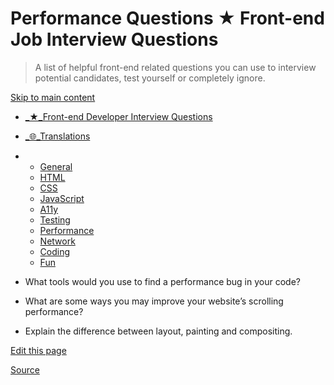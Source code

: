 # Performance Questions ★ Front-end Job Interview Questions

> A list of helpful front-end related questions you can use to interview potential candidates, test yourself or completely ignore.

[Skip to main content](#main-content)

*   [_★_Front-end Developer Interview Questions](chrome-extension://cjedbglnccaioiolemnfhjncicchinao/ "Home")
*   [_🌐_Translations](chrome-extension://cjedbglnccaioiolemnfhjncicchinao/translations "Translations")

*   *   [General](chrome-extension://cjedbglnccaioiolemnfhjncicchinao/questions/general-questions/ "General Questions")
    *   [HTML](chrome-extension://cjedbglnccaioiolemnfhjncicchinao/questions/html-questions/ "HTML Questions")
    *   [CSS](chrome-extension://cjedbglnccaioiolemnfhjncicchinao/questions/css-questions/ "CSS Questions")
    *   [JavaScript](chrome-extension://cjedbglnccaioiolemnfhjncicchinao/questions/javascript-questions/ "JavaScript Questions")
    *   [A11y](https://scottaohara.github.io/accessibility_interview_questions/ "Accessibility Questions (external link)")
    *   [Testing](chrome-extension://cjedbglnccaioiolemnfhjncicchinao/questions/testing-questions/ "Testing Questions")
    *   [Performance](chrome-extension://cjedbglnccaioiolemnfhjncicchinao/questions/performance-questions/ "Performance Questions")
    *   [Network](chrome-extension://cjedbglnccaioiolemnfhjncicchinao/questions/network-questions/ "Network Questions")
    *   [Coding](chrome-extension://cjedbglnccaioiolemnfhjncicchinao/questions/coding-questions/ "Coding Questions")
    *   [Fun](chrome-extension://cjedbglnccaioiolemnfhjncicchinao/questions/fun-questions/ "Fun Questions")

*   What tools would you use to find a performance bug in your code?
*   What are some ways you may improve your website’s scrolling performance?
*   Explain the difference between layout, painting and compositing.

[Edit this page](https://github.com/h5bp/Front-end-Developer-Interview-Questions/tree/master/src/questions/performance-questions.md)


[Source](http://localhost:9090/questions/performance-questions/)